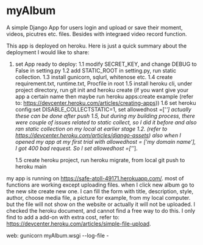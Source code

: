 # myAlbum
A simple Django App for users login and upload or save their moment, videos, picutres etc. files. Besides with integraed video record function.

This app is deployed on heroku. 
Here is just a quick summary about the deployment I would like to share:
1. set App ready to deploy:
   1.1 modify SECRET_KEY, and change DEBUG to False in setting.py
   1.2 add STATIC_ROOT in setting.py, run static collection.
   1.3 install gunicorn, sqlurl, whitenose etc. 
   1.4 create requirement.txt, runtime.txt, Procfile in root
   1.5 install heroku cli, under project directory, run git init and heroku create (if you want give your app a certain name then maybe run heroku apps:create example (refer to: https://devcenter.heroku.com/articles/creating-apps))
   1.6 set heroku config:set DISABLE_COLLECTSTATIC=1, set allowedhost =['*'] actually these can be done after push 1.5, but during my building process, there were couple of issues related to static collect, so I did it before and also ran static collection on my local at earlier stage 1.2. (refer to https://devcenter.heroku.com/articles/django-assets)
   also when I opened my app at my first trial with allowedhost = ['my domain name'], I got 400 bad request. So  I set allowedhost =['*'].
   
   1.5 create heroku project, run heroku migrate, from local git push to heroku main

my app is running on https://safe-atoll-49171.herokuapp.com/. most of functions are working except uploading files.
when I click new album go to the new site create new one. I can fill the form with title, description, style, author, choose media file, a picture for example, from my local computer. but the file will not show on the website or actually it will not be uploaded.
I checked the heroku document, and cannot find a free way to do this. I only find to add a add-on with extra cost, refer to: https://devcenter.heroku.com/articles/simple-file-upload.

web: gunicorn myAlbum.wsgi --log-file -
